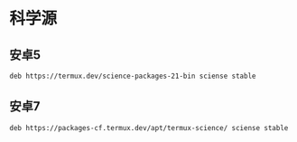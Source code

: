 # 科学源

## 安卓5
```bash
deb https://termux.dev/science-packages-21-bin sciense stable
```

## 安卓7
```bash
deb https://packages-cf.termux.dev/apt/termux-science/ sciense stable
```